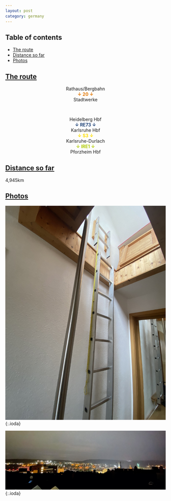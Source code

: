 ```yaml
---
layout: post
category: germany
---
```



## Table of contents
- [The route](#the-route)
- [Distance so far](#distance-so-far)
- [Photos](#photos)


## [The route](#the-route)

<center> Rathaus/Bergbahn </center>

<center> <span style="color:#e17500 "> <b> ↓ 20 ↓ </b> </span> </center>

<center> Stadtwerke </center>

<span> <br> </span>

<center> Heidelberg Hbf </center>

<center> <span style="color:#214478 "> <b> ↓ RE73 ↓ </b> </span> </center>

<center> Karlsruhe Hbf </center>

<center> <span style="color:#fddd01 "> <b> ↓ S3 ↓ </b> </span> </center>

<center> Karlsruhe-Durlach </center>

<center> <span style="color:#b1cb06 "> <b> ↓ IRE1 ↓ </b> </span> </center>

<center> Pforzheim Hbf </center>

## [Distance so far](#distance-so-far)

4,945km

## [Photos](#photos)

![theme logo](pictures/521-min.JPG){:.ioda}

![theme logo](pictures/522-min.JPG){:.ioda}
